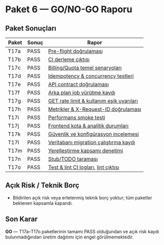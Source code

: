 # Paket 6 — GO/NO-GO Raporu

## Paket Sonuçları
| Paket | Sonuç | Rapor |
| --- | --- | --- |
| T17a | PASS | [Pre-flight doğrulaması](./preflight.md) |
| T17b | PASS | [CI derleme çıktısı](./ci-build.log) |
| T17c | PASS | [Billing/Quota temel senaryoları](./billing-basic.md) |
| T17d | PASS | [Idempotency & concurrency testleri](./idempotency-concurrency.md) |
| T17e | PASS | [API contract doğrulaması](./api-contracts.md) |
| T17f | PASS | [Arka plan job yürütme kaydı](./jobs.md) |
| T17g | PASS | [GET rate limit & kullanım eşik uyarıları](./rate-limit-alerts.md) |
| T17h | PASS | [Metrikler & X-Request-ID doğrulaması](./metrics-requestid.md) |
| T17i | PASS | [Performans smoke testi](./perf-smoke.md) |
| T17j | PASS | [Frontend kota & analitik durumları](./frontend.md) |
| T17k | PASS | [Güvenlik ve konfigürasyon incelemesi](./security-config.md) |
| T17l | PASS | [Veritabanı migration çalıştırma kaydı](./migrations.log) |
| T17m | PASS | [Yerelleştirme kapsamı denetimi](./ci-i18n.log) |
| T17n | PASS | [Stub/TODO taraması](./no-stubs.json) |
| T17o | PASS | [Test & lint CI logları](./ci-test.log), [lint çıktısı](./ci-lint.log) |

## Açık Risk / Teknik Borç
- Bildirilen açık risk veya ertelenmiş teknik borç yoktur; tüm paketler beklenen kapsamla kapandı.

## Son Karar
**GO** — T17a–T17o paketlerinin tamamı PASS olduğundan ve açık risk kaydı bulunmadığından üretim dağıtımı için engel görülmemektedir.
